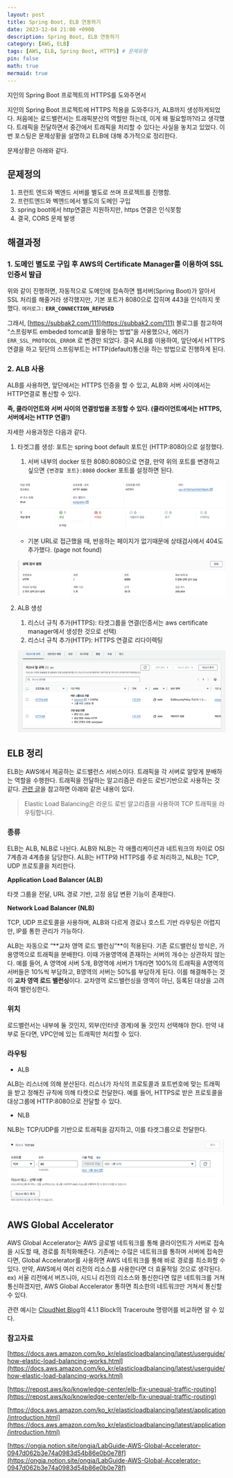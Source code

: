 ```yaml
---
layout: post
title: Spring Boot, ELB 연동하기
date: 2023-12-04 21:00 +0900
description: Spring Boot, ELB 연동하기
category: [AWS, ELB] 
tags: [AWS, ELB, Spring Boot, HTTPS] # 문제유형
pin: false
math: true
mermaid: true
---
```

지인의 Spring Boot 프로젝트의 HTTPS를 도와주면서
<!--more-->


지인의 Spring Boot 프로젝트에 HTTPS 적용을 도와주다가, ALB까지 생성하게되었다. 처음에는 로드밸런서는 트래픽분산의 역할만 하는데, 이게 왜 필요할까?라고 생각했다. 트래픽을 전달하면서 중간에서 트래픽을 처리할 수 있다는 사실을 놓치고 있었다. 이번 포스팅은 문제상황을 설명하고 ELB에 대해 추가적으로 정리한다.


문제상황은 아래와 같다.


## 문제정의

1. 프런트 엔드와 벡엔드 서버를 별도로 쓰며 프로젝트를 진행함.
2. 프런트엔드와 벡엔드에서 별도의 도메인 구입
3. spring boot에서 http연결은 지원하지만, https 연결은 인식못함
4. 결국, CORS 문제 발생

## 해결과정


### 1. 도메인 별도로 구입 후 AWS의 Certificate Manager를 이용하여 SSL 인증서 발급


위와 같이 진행하면, 자동적으로 도메인에 접속하면 웹서버(Spring Boot)가 알아서 SSL 처리를 해줄거라 생각했지만, 기본 포트가 8080으로 잡히며 443을 인식하지 못했다. `에러로그:` **`ERR_CONNECTION_REFUSED`**


그래서, [https://subbak2.com/111](https://subbak2.com/111) 블로그를 참고하여 “스프링부트 embeded tomcat을 활용하는 방법”을 사용했으나, 에러가 `ERR_SSL_PROTOCOL_ERROR` 로 변경만 되었다. 결국 ALB를 이용하여, 앞단에서 HTTPS 연결을 하고 뒷단의 스프링부트는 HTTP(default)통신을 하는 방법으로 진행하게 된다.


### 2. ALB 사용


ALB를 사용하면, 앞단에서는 HTTPS 인증을 할 수 있고, ALB와 서버 사이에서는 HTTP연결로 통신할 수 있다. 


**즉, 클라이언트와 서버 사이의 연결방법을 조정할 수 있다. (클라이언트에서는 HTTPS, 서버에서는 HTTP 연결!)**


자세한 사용과정은 다음과 같다.

1. 타겟그룹 생성: 포트는 spring boot default 포트인 (HTTP:8080)으로 설정했다.
	1. 서버 내부의 docker 또한 8080:8080으로 연결, 만약 위의 포트를 변경하고 싶으면 `{변경할 포트}:8080` docker 포트를 설정하면 된다.

	![Untitled.png](/assets/img/post/ELB/1.png)

	- 기본 URL로 접근했을 때, 반응하는 페이지가 없기때문에 상태검사에서 404도 추가했다. (page not found)

	![Untitled.png](/assets/img/post/ELB/2.png)

2. ALB 생성
	1. 리스너 규칙 추가(HTTPS): 타겟그룹을 연결(인증서는 aws certificate manager에서 생성한 것으로 선택)
	2. 리스너 규칙 추가(HTTP): HTTPS 연결로 리다이렉팅

	![Untitled.png](/assets/img/post/ELB/3.png)


## ELB 정리


ELB는 AWS에서 제공하는 로드밸런스 서비스이다. 트래픽을 각 서버로 알맞게 분배하는 역할을 수행한다. 트래픽을 전달하는 알고리즘은 라운드 로빈기반으로 사용하는 것 같다. [관련 글](https://repost.aws/ko/knowledge-center/elb-fix-unequal-traffic-routing)을 참고하면 아래와 같은 내용이 있다.


> Elastic Load Balancing은 라운드 로빈 알고리즘을 사용하여 TCP 트래픽을 라우팅합니다.


### 종류


ELB는 ALB, NLB로 나뉜다. ALB와 NLB는 각 애플리케이션과 네트워크의 차이로 OSI 7계층과 4계층을 담당한다. ALB는 HTTP와 HTTPS를 주로 처리하고, NLB는 TCP, UDP 프로토콜을 처리한다. 


**Application Load Balancer (ALB)**


타겟 그룹을 전달, URL 경로 기반, 고정 응답 변환 기능이 존재한다. 


**Network Load Balancer (NLB)**


TCP, UDP 프로토콜을 사용하며, ALB와 다르게 경로나 호스트 기반 라우팅은 어렵지만, IP를 통한 관리가 가능하다.


ALB는 자동으로 “**교차 영역 로드 밸런싱”**이 적용된다. 기존 로드밸런싱 방식은, 가용영역으로 트래픽을 분배한다. 이때 가용영역에 존재하는 서버의 개수는 상관하지 않는다. 예를 들어, A 영역에 서버 5개, B영역에 서버가 1개라면 100%의 트래픽을 A영역의 서버들은 10%씩 부담하고, B영역의 서버는 50%를 부담하게 된다. 이를 해결해주는 것이 **교차 영역 로드 밸런싱**이다. 교차영역 로드밸런싱을 영역이 아닌, 등록된 대상을 고려하여 밸런싱한다.


### 위치


로드밸런서는 내부에 둘 것인지, 외부(인터넷 경계)에 둘 것인지 선택해야 한다. 만약 내부로 둔다면, VPC안에 있는 트래픽만 처리할 수 있다. 


### 라우팅

- ALB

ALB는 리스너에 의해 분산된다. 리스너가 자식의 프로토콜과 포트번호에 맞는 트래픽을 받고 정해진 규칙에 의해 타켓으로 전달한다. 예를 들어, HTTPS로 받은 프로토콜을 대상그룹에 HTTP:8080으로 전달할 수 있다.

- NLB

NLB는 TCP/UDP를 기반으로 트래픽을 감지하고, 이를 타겟그룹으로 전달한다. 


![Untitled.png](/assets/img/post/ELB/4.png)


## AWS Global Accelerator


AWS Global Accelerator는 AWS 글로벌 네트워크를 통해 클라이언트가 서버로 접속을 시도할 때, 경로를 최적화해준다. 기존에는 수많은 네트워크를 통하며 서버에 접속한다면, Global Accelerator를 사용하면 AWS 네트워크를 통해 바로 경로를 최소화할 수 있다. 만약, AWS에서 여러 리전의 리소스를 사용한다면 더 효율적일 것으로 생각된다. ex) 서울 리전에서 버즈니아, 시드니 리전의 리소스와 통신한다면 많은 네트워크를 거쳐 통신하겠지만, AWS Global Accelerator 통하면 최소한의 네트워크만 거쳐서 통신할 수 있다.


관련 예시는 [CloudNet Blog](https://ongja.notion.site/ongja/LabGuide-AWS-Global-Accelerator-0947d062b3e74a0983d54b86e0b0e78f)의 4.1.1 Block의 Traceroute 명령어를 비교하면 알 수 있다.


### 참고자료


[https://docs.aws.amazon.com/ko_kr/elasticloadbalancing/latest/userguide/how-elastic-load-balancing-works.html](https://docs.aws.amazon.com/ko_kr/elasticloadbalancing/latest/userguide/how-elastic-load-balancing-works.html)


[https://repost.aws/ko/knowledge-center/elb-fix-unequal-traffic-routing](https://repost.aws/ko/knowledge-center/elb-fix-unequal-traffic-routing)


[https://docs.aws.amazon.com/ko_kr/elasticloadbalancing/latest/application/introduction.html](https://docs.aws.amazon.com/ko_kr/elasticloadbalancing/latest/application/introduction.html)


[https://ongja.notion.site/ongja/LabGuide-AWS-Global-Accelerator-0947d062b3e74a0983d54b86e0b0e78f](https://ongja.notion.site/ongja/LabGuide-AWS-Global-Accelerator-0947d062b3e74a0983d54b86e0b0e78f)

